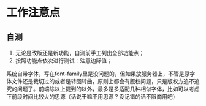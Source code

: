 # 工作注意点

## 自测

1. 无论是改版还是新功能，自测前手工列出全部功能点；
2. 按照功能点依次进行测试：注意边际值；

系统自带字体，写在font-family里是没问题的，但如果放服务器上，不管是原字体文件还是裁切过的或者是转图转曲，原则上都会有版权问题，只是版权方追不追究的问题了。前端除以上提到的以外，最多是多适配几种相似字体，比如可以考虑下前段时间比较火的思源（话说干嘛不用思源？没记错的话不限商用吧）